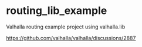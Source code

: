 # routing_lib_example
Valhalla routing example project using valhalla.lib

https://github.com/valhalla/valhalla/discussions/2887

